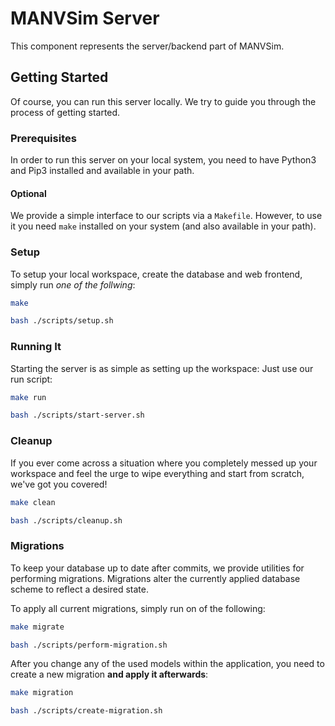 # MANVSim Server

This component represents the server/backend part of MANVSim.

## Getting Started

Of course, you can run this server locally. We try to guide you through the process of getting started.

### Prerequisites

In order to run this server on your local system, you need to have Python3 and Pip3 installed and available in your path.

#### Optional

We provide a simple interface to our scripts via a `Makefile`. However, to use it you need `make` installed on your system (and also available in your path).

### Setup

To setup your local workspace, create the database and web frontend, simply run _one of the follwing_:

```bash
make
```

```bash
bash ./scripts/setup.sh
```

### Running It

Starting the server is as simple as setting up the workspace: Just use our run script:

```bash
make run
```

```bash
bash ./scripts/start-server.sh
```

### Cleanup

If you ever come across a situation where you completely messed up your workspace and feel the urge to wipe everything and start from scratch, we've got you covered!

```bash
make clean
```

```bash
bash ./scripts/cleanup.sh
```

### Migrations

To keep your database up to date after commits, we provide utilities for performing migrations. Migrations alter the currently applied database scheme to reflect a desired state.

To apply all current migrations, simply run on of the following:

```bash
make migrate
```

```bash
bash ./scripts/perform-migration.sh
```

After you change any of the used models within the application, you need to create a new migration **and apply it afterwards**:

```bash
make migration
```

```bash
bash ./scripts/create-migration.sh
```
